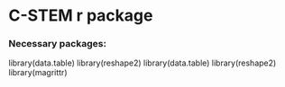 # C-STEM r package


### Necessary packages:
library(data.table)
library(reshape2)
library(data.table)
library(reshape2)
library(magrittr)
